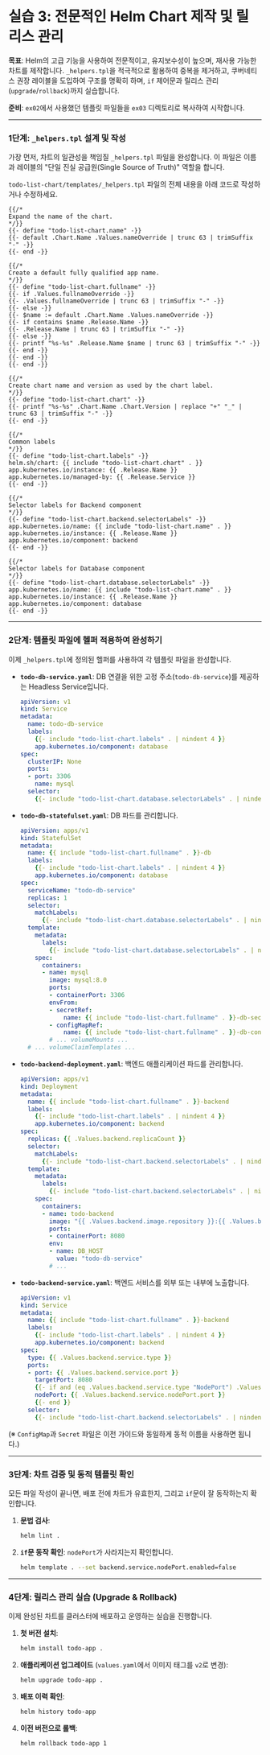 # 실습 3: 전문적인 Helm Chart 제작 및 릴리스 관리

**목표**: Helm의 고급 기능을 사용하여 전문적이고, 유지보수성이 높으며, 재사용 가능한 차트를 제작합니다. `_helpers.tpl`을 적극적으로 활용하여 중복을 제거하고, 쿠버네티스 권장 레이블을 도입하여 구조를 명확히 하며, `if` 제어문과 릴리스 관리(`upgrade`/`rollback`)까지 실습합니다.

**준비**: `ex02`에서 사용했던 템플릿 파일들을 `ex03` 디렉토리로 복사하여 시작합니다.

-----

### 1단계: `_helpers.tpl` 설계 및 작성

가장 먼저, 차트의 일관성을 책임질 `_helpers.tpl` 파일을 완성합니다. 이 파일은 이름과 레이블의 "단일 진실 공급원(Single Source of Truth)" 역할을 합니다.

`todo-list-chart/templates/_helpers.tpl` 파일의 전체 내용을 아래 코드로 작성하거나 수정하세요.

```helm
{{/*
Expand the name of the chart.
*/}}
{{- define "todo-list-chart.name" -}}
{{- default .Chart.Name .Values.nameOverride | trunc 63 | trimSuffix "-" -}}
{{- end -}}

{{/*
Create a default fully qualified app name.
*/}}
{{- define "todo-list-chart.fullname" -}}
{{- if .Values.fullnameOverride -}}
{{- .Values.fullnameOverride | trunc 63 | trimSuffix "-" -}}
{{- else -}}
{{- $name := default .Chart.Name .Values.nameOverride -}}
{{- if contains $name .Release.Name -}}
{{- .Release.Name | trunc 63 | trimSuffix "-" -}}
{{- else -}}
{{- printf "%s-%s" .Release.Name $name | trunc 63 | trimSuffix "-" -}}
{{- end -}}
{{- end -}}
{{- end -}}

{{/*
Create chart name and version as used by the chart label.
*/}}
{{- define "todo-list-chart.chart" -}}
{{- printf "%s-%s" .Chart.Name .Chart.Version | replace "+" "_" | trunc 63 | trimSuffix "-" -}}
{{- end -}}

{{/*
Common labels
*/}}
{{- define "todo-list-chart.labels" -}}
helm.sh/chart: {{ include "todo-list-chart.chart" . }}
app.kubernetes.io/instance: {{ .Release.Name }}
app.kubernetes.io/managed-by: {{ .Release.Service }}
{{- end -}}

{{/*
Selector labels for Backend component
*/}}
{{- define "todo-list-chart.backend.selectorLabels" -}}
app.kubernetes.io/name: {{ include "todo-list-chart.name" . }}
app.kubernetes.io/instance: {{ .Release.Name }}
app.kubernetes.io/component: backend
{{- end -}}

{{/*
Selector labels for Database component
*/}}
{{- define "todo-list-chart.database.selectorLabels" -}}
app.kubernetes.io/name: {{ include "todo-list-chart.name" . }}
app.kubernetes.io/instance: {{ .Release.Name }}
app.kubernetes.io/component: database
{{- end -}}
```

-----

### 2단계: 템플릿 파일에 헬퍼 적용하여 완성하기

이제 `_helpers.tpl`에 정의된 헬퍼를 사용하여 각 템플릿 파일을 완성합니다.

  - **`todo-db-service.yaml`**: DB 연결을 위한 고정 주소(`todo-db-service`)를 제공하는 Headless Service입니다.

    ```yaml
    apiVersion: v1
    kind: Service
    metadata:
      name: todo-db-service
      labels:
        {{- include "todo-list-chart.labels" . | nindent 4 }}
        app.kubernetes.io/component: database
    spec:
      clusterIP: None
      ports:
      - port: 3306
        name: mysql
      selector:
        {{- include "todo-list-chart.database.selectorLabels" . | nindent 4 }}
    ```

  - **`todo-db-statefulset.yaml`**: DB 파드를 관리합니다.

    ```yaml
    apiVersion: apps/v1
    kind: StatefulSet
    metadata:
      name: {{ include "todo-list-chart.fullname" . }}-db
      labels:
        {{- include "todo-list-chart.labels" . | nindent 4 }}
        app.kubernetes.io/component: database
    spec:
      serviceName: "todo-db-service"
      replicas: 1
      selector:
        matchLabels:
          {{- include "todo-list-chart.database.selectorLabels" . | nindent 6 }}
      template:
        metadata:
          labels:
            {{- include "todo-list-chart.database.selectorLabels" . | nindent 8 }}
        spec:
          containers:
          - name: mysql
            image: mysql:8.0
            ports:
            - containerPort: 3306
            envFrom:
            - secretRef:
                name: {{ include "todo-list-chart.fullname" . }}-db-secret
            - configMapRef:
                name: {{ include "todo-list-chart.fullname" . }}-db-configmap
            # ... volumeMounts ...
      # ... volumeClaimTemplates ...
    ```

  - **`todo-backend-deployment.yaml`**: 백엔드 애플리케이션 파드를 관리합니다.

    ```yaml
    apiVersion: apps/v1
    kind: Deployment
    metadata:
      name: {{ include "todo-list-chart.fullname" . }}-backend
      labels:
        {{- include "todo-list-chart.labels" . | nindent 4 }}
        app.kubernetes.io/component: backend
    spec:
      replicas: {{ .Values.backend.replicaCount }}
      selector:
        matchLabels:
          {{- include "todo-list-chart.backend.selectorLabels" . | nindent 6 }}
      template:
        metadata:
          labels:
            {{- include "todo-list-chart.backend.selectorLabels" . | nindent 6 }}
        spec:
          containers:
          - name: todo-backend
            image: "{{ .Values.backend.image.repository }}:{{ .Values.backend.image.tag }}"
            ports:
            - containerPort: 8080
            env:
            - name: DB_HOST
              value: "todo-db-service"
            # ...
    ```

  - **`todo-backend-service.yaml`**: 백엔드 서비스를 외부 또는 내부에 노출합니다.

    ```yaml
    apiVersion: v1
    kind: Service
    metadata:
      name: {{ include "todo-list-chart.fullname" . }}-backend
      labels:
        {{- include "todo-list-chart.labels" . | nindent 4 }}
        app.kubernetes.io/component: backend
    spec:
      type: {{ .Values.backend.service.type }}
      ports:
      - port: {{ .Values.backend.service.port }}
        targetPort: 8080
        {{- if and (eq .Values.backend.service.type "NodePort") .Values.backend.service.nodePort.enabled }}
        nodePort: {{ .Values.backend.service.nodePort.port }}
        {{- end }}
      selector:
        {{- include "todo-list-chart.backend.selectorLabels" . | nindent 4 }}
    ```

(※ `ConfigMap`과 `Secret` 파일은 이전 가이드와 동일하게 동적 이름을 사용하면 됩니다.)

-----

### 3단계: 차트 검증 및 동적 템플릿 확인

모든 파일 작성이 끝나면, 배포 전에 차트가 유효한지, 그리고 `if`문이 잘 동작하는지 확인합니다.

1.  **문법 검사**:

    ```bash
    helm lint .
    ```

2.  **`if`문 동작 확인**: `nodePort`가 사라지는지 확인합니다.

    ```bash
    helm template . --set backend.service.nodePort.enabled=false
    ```

-----

### 4단계: 릴리스 관리 실습 (Upgrade & Rollback)

이제 완성된 차트를 클러스터에 배포하고 운영하는 실습을 진행합니다.

1.  **첫 버전 설치**:

    ```bash
    helm install todo-app .
    ```

2.  **애플리케이션 업그레이드** (`values.yaml`에서 이미지 태그를 `v2`로 변경):

    ```bash
    helm upgrade todo-app .
    ```

3.  **배포 이력 확인**:

    ```bash
    helm history todo-app
    ```

4.  **이전 버전으로 롤백**:

    ```bash
    helm rollback todo-app 1
    ```